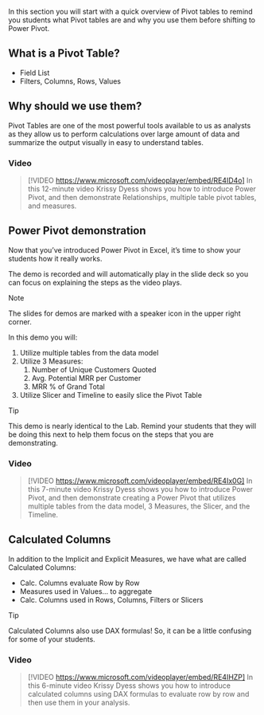 In this section you will start with a quick overview of Pivot tables to remind you students what Pivot tables are and why you use them before shifting to Power Pivot.

## What is a Pivot Table?
- Field List
- Filters, Columns, Rows, Values 


## Why should we use them?
Pivot Tables are one of the most powerful tools available to us as analysts as they allow us to perform calculations over large amount of data and summarize the output visually in easy to understand tables. 



### Video
> [!VIDEO https://www.microsoft.com/videoplayer/embed/RE4ID4o] 
> In this 12-minute video Krissy Dyess shows you how to introduce Power Pivot, and then demonstrate Relationships, multiple table pivot tables, and measures.

## Power Pivot demonstration

Now that you’ve introduced Power Pivot in Excel, it’s time to show your students how it really works.

The demo is recorded and will automatically play in the slide deck so you can focus on explaining the steps as the video plays.

> [!NOTE]
> The slides for demos are marked with a speaker icon in the upper right corner.

In this demo you will:
1.	Utilize multiple tables from the data model
1.	Utilize 3 Measures:
    1.	Number of Unique Customers Quoted
    1.	Avg. Potential MRR per Customer
    1.	MRR % of Grand Total 
1.	Utilize Slicer and Timeline to easily slice the Pivot Table

> [!TIP]
> This demo is nearly identical to the Lab. Remind your students that they will be doing this next to help them focus on the steps that you are demonstrating.

### Video
> [!VIDEO https://www.microsoft.com/videoplayer/embed/RE4Ix0G] 
> In this 7-minute video Krissy Dyess shows you how to introduce Power Pivot, and then demonstrate creating a Power Pivot that utilizes multiple tables from the data model, 3 Measures, the Slicer, and the Timeline.


## Calculated Columns
In addition to the Implicit and Explicit Measures, we have what are called Calculated Columns: 

- Calc. Columns evaluate Row by Row
- Measures used in Values… to aggregate
- Calc. Columns used in Rows, Columns, Filters or Slicers

> [!TIP]
> Calculated Columns also use DAX formulas!  So, it can be a little confusing for some of your students. 

### Video
> [!VIDEO https://www.microsoft.com/videoplayer/embed/RE4IHZP] 
> In this 6-minute video Krissy Dyess shows you how to introduce calculated columns using DAX formulas to evaluate row by row and then use them in your analysis.